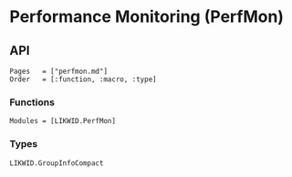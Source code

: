 # Performance Monitoring (PerfMon)

## API

```@index
Pages   = ["perfmon.md"]
Order   = [:function, :macro, :type]
```

### Functions

```@autodocs
Modules = [LIKWID.PerfMon]
```

### Types

```@docs
LIKWID.GroupInfoCompact
```